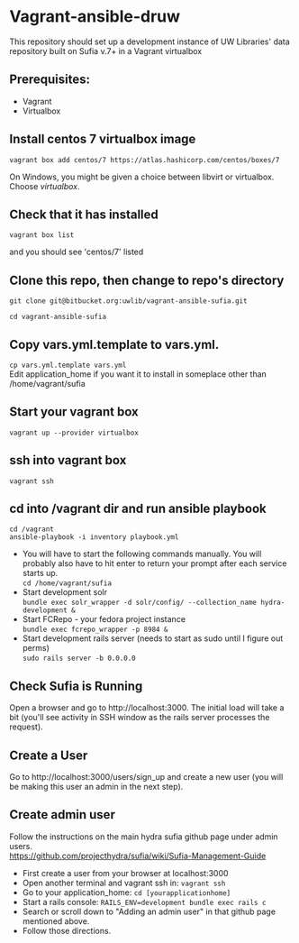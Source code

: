 # Vagrant-ansible-druw

This repository should set up a development instance of UW Libraries' data repository built on Sufia v.7+ in a Vagrant virtualbox

## Prerequisites:
 - Vagrant
 - Virtualbox

## Install centos 7 virtualbox image
`vagrant box add centos/7 https://atlas.hashicorp.com/centos/boxes/7`

On Windows, you might be given a choice between libvirt or virtualbox. Choose *virtualbox*.

## Check that it has installed
`vagrant box list`

and you should see 'centos/7' listed

## Clone this repo, then change to repo's directory
`git clone git@bitbucket.org:uwlib/vagrant-ansible-sufia.git`

`cd vagrant-ansible-sufia`

## Copy vars.yml.template to vars.yml.

`cp vars.yml.template vars.yml`   
Edit application_home if you want it to install in someplace other than /home/vagrant/sufia

## Start your vagrant box
`vagrant up --provider virtualbox`

## ssh into vagrant box
`vagrant ssh`

## cd into /vagrant dir and run ansible playbook
`cd /vagrant`   
`ansible-playbook -i inventory playbook.yml`

* You will have to start the following commands manually. You will probably also have to hit enter to return your prompt after each service starts up.   
`cd /home/vagrant/sufia`   
* Start development solr   
`bundle exec solr_wrapper -d solr/config/ --collection_name hydra-development &`   
* Start FCRepo - your fedora project instance   
`bundle exec fcrepo_wrapper -p 8984 &`   
* Start development rails server (needs to start as sudo until I figure out perms)   
`sudo rails server -b 0.0.0.0`

## Check Sufia is Running
Open a browser and go to http://localhost:3000. The initial load will take a bit (you'll see activity in SSH window as the rails server processes the request).

## Create a User
Go to http://localhost:3000/users/sign_up and create a new user (you will be making this user an admin in the next step).

## Create admin user
Follow the instructions on the main hydra sufia github page under admin users.   
https://github.com/projecthydra/sufia/wiki/Sufia-Management-Guide

 - First create a user from your browser at localhost:3000
 - Open another terminal and vagrant ssh in: `vagrant ssh `
 - Go to your application_home: `cd [yourapplicationhome]`
 - Start a rails console: `RAILS_ENV=development bundle exec rails c`
 - Search or scroll down to "Adding an admin user" in that github page mentioned above.
 - Follow those directions.